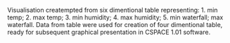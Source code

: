 Visualisation creatempted from six dimentional table representing: 1. min temp; 2. max temp; 3. min humidity; 4. max humidity; 5. min waterfall; max waterfall. Data from table were used for creation of four dimentional table, ready for subsequent graphical presentation in CSPACE 1.01 software.
